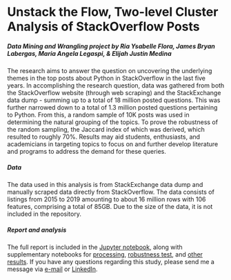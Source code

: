 # Unstack the Flow, Two-level Cluster Analysis of StackOverflow Posts
##### Data Mining and Wrangling project by Ria Ysabelle Flora, James Bryan Labergas, Maria Angela Legaspi, & Elijah Justin Medina

The research aims to answer the question on uncovering the underlying themes in the top posts about Python in StackOverflow in the last five years. In accomplishing the research question, data was gathered from both the StackOverflow website (through web scraping) and the StackExchange data dump - summing up to a total of 18 million posted questions. This was further narrowed down to a total of 1.3 million posted questions pertaining to Python. From this, a random sample of 10K posts was used in determining the natural grouping of the topics. To prove the robustness of the random sampling, the Jaccard index of which was derived, which resulted to roughly 70%. Results may aid students, enthusiasts, and academicians in targeting topics to focus on and further develop literature and programs to address the demand for these queries.

##### Data

The data used in this analysis is from StackExchange data dump and manually scraped data directly from StackOverflow. The data consists of listings from 2015 to 2019 amounting to about 16 million rows with 106 features, comprising a total of 85GB. Due to the size of the data, it is not included in the repository.

##### Report and analysis

The full report is included in the <a href="https://github.com/ejmmedina/unstack-the-flow/blob/master/stackoverflow-clustering-dmw.md">Jupyter notebook</a>, along with supplementary notebooks for <a href="https://github.com/ejmmedina/unstack-the-flow/blob/master/Appendix%20A.%20Data%20Wrangling.md">processing</a>, <a href="https://github.com/ejmmedina/unstack-the-flow/blob/master/Appendix%20B.%20Robustness%20Test.md">robustness test</a>, and <a href="https://github.com/ejmmedina/unstack-the-flow/blob/master/Appendix%20C.%20Non-numerical%20Clustering.md">other results</a>. If you have any questions regarding this study, please send me a message via <a href="mailto:elijahjustinmedina@gmail.com">e-mail</a> or <a href="https://www.linkedin.com/in/elijah-justin-medina/">LinkedIn</a>.
